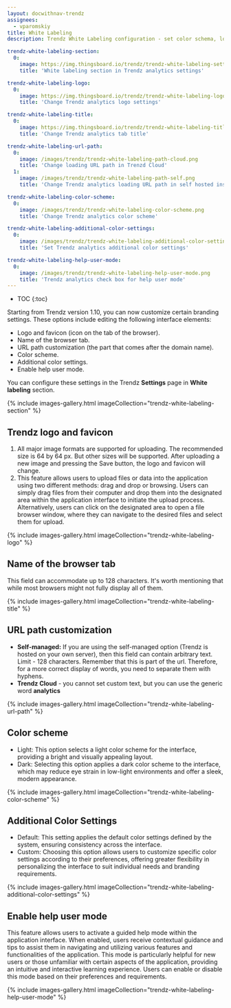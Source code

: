 ```yaml
---
layout: docwithnav-trendz
assignees:
  - vparomskiy
title: White Labeling
description: Trendz White Labeling configuration - set color schema, logo and other branding settings

trendz-white-labeling-section:
  0:
    image: https://img.thingsboard.io/trendz/trendz-white-labeling-settings.png
    title: 'White labeling section in Trendz analytics settings'

trendz-white-labeling-logo:
  0:
    image: https://img.thingsboard.io/trendz/trendz-white-labeling-logo.png
    title: 'Change Trendz analytics logo settings'

trendz-white-labeling-title:
  0:
    image: https://img.thingsboard.io/trendz/trendz-white-labeling-title.png
    title: 'Change Trendz analytics tab title'

trendz-white-labeling-url-path:
  0:
    image: /images/trendz/trendz-white-labeling-path-cloud.png
    title: 'Change loading URL path in Trenzd Cloud'
  1:
    image: /images/trendz/trendz-white-labeling-path-self.png
    title: 'Change Trendz analytics loading URL path in self hosted installation'

trendz-white-labeling-color-scheme:
  0:
    image: /images/trendz/trendz-white-labeling-color-scheme.png
    title: 'Change Trendz analytics color scheme'

trendz-white-labeling-additional-color-settings:
  0:
    image: /images/trendz/trendz-white-labeling-additional-color-settings.png
    title: 'Set Trendz analytics additional color settings'

trendz-white-labeling-help-user-mode:
  0:
    image: /images/trendz/trendz-white-labeling-help-user-mode.png
    title: 'Trendz analytics сheck box for help user mode'
---
```



* TOC
{:toc}

Starting from Trendz version 1.10, you can now customize certain branding settings. These options include editing the following interface elements:

* Logo and favicon (icon on the tab of the browser).
* Name of the browser tab.
* URL path customization (the part that comes after the domain name).
* Color scheme.
* Additional color settings.
* Enable help user mode.

You can configure these settings in the Trendz **Settings** page in **White labeling** section.

{% include images-gallery.html imageCollection="trendz-white-labeling-section" %}


## Trendz logo and favicon
1. All major image formats are supported for uploading. The recommended size is 64 by 64 px. But other sizes will be supported.
   After uploading a new image and pressing the Save button, the logo and favicon will change.
2. This feature allows users to upload files or data into the application using two different methods: drag and drop or browsing.
   Users can simply drag files from their computer and drop them into the designated area within the application interface to initiate the upload process.
   Alternatively, users can click on the designated area to open a file browser window, where they can navigate to the desired files and select them for upload.

{% include images-gallery.html imageCollection="trendz-white-labeling-logo" %}

## Name of the browser tab
This field can accommodate up to 128 characters. It's worth mentioning that while most browsers might not fully display all of them.

{% include images-gallery.html imageCollection="trendz-white-labeling-title" %}

## URL path customization

* **Self-managed:** If you are using the self-managed option (Trendz is hosted on your own server), then this field can contain arbitrary text. Limit - 128 characters.
  Remember that this is part of the url. Therefore, for a more correct display of words, you need to separate them with hyphens.
* **Trendz Cloud** -  you cannot set custom text, but you can use the generic word **analytics**

{% include images-gallery.html imageCollection="trendz-white-labeling-url-path" %}

## Color scheme
* Light: This option selects a light color scheme for the interface, providing a bright and visually appealing layout.
* Dark: Selecting this option applies a dark color scheme to the interface, which may reduce eye strain in low-light environments and offer a sleek, modern appearance.

{% include images-gallery.html imageCollection="trendz-white-labeling-color-scheme" %}

## Additional Color Settings
* Default: This setting applies the default color settings defined by the system, ensuring consistency across the interface.
* Custom: Choosing this option allows users to customize specific color settings according to their preferences, offering greater flexibility in personalizing the interface to suit individual needs and branding requirements.

{% include images-gallery.html imageCollection="trendz-white-labeling-additional-color-settings" %}

## Enable help user mode
This feature allows users to activate a guided help mode within the application interface. When enabled, users receive contextual guidance and tips to assist them in navigating and utilizing various features and functionalities of the application.
This mode is particularly helpful for new users or those unfamiliar with certain aspects of the application, providing an intuitive and interactive learning experience. Users can enable or disable this mode based on their preferences and requirements.

{% include images-gallery.html imageCollection="trendz-white-labeling-help-user-mode" %}